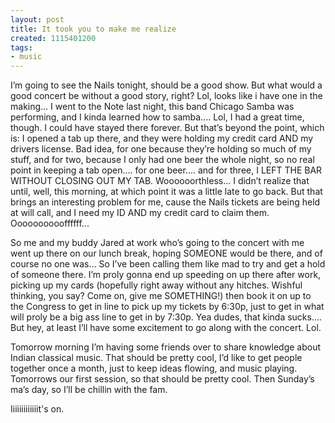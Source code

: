 ```yaml
---
layout: post
title: It took you to make me realize
created: 1115401200
tags:
- music
---
```

I’m going to see the Nails tonight, should be a good show. But what would a good concert be without a good story, right? Lol, looks like i have one in the making... I went to the Note last night, this band Chicago Samba was performing, and I kinda learned how to samba.... Lol, I had a great time, though. I could have stayed there forever. But that’s beyond the point, which is: I opened a tab up there, and they were holding my credit card AND my drivers license. Bad idea, for one because they’re holding so much of my stuff, and for two, because I only had one beer the whole night, so no real point in keeping a tab open.... for one beer.... and for three, I LEFT THE BAR WITHOUT CLOSING OUT MY TAB. Woooooorthless... I didn’t realize that until, well, this morning, at which point it was a little late to go back. But that brings an interesting problem for me, cause the Nails tickets are being held at will call, and I need my ID AND my credit card to claim them. Ooooooooooffffff...

So me and my buddy Jared at work who’s going to the concert with me went up there on our lunch break, hoping SOMEONE would be there, and of course no one was... So I’ve been calling them like mad to try and get a hold of someone there. I’m proly gonna end up speeding on up there after work, picking up my cards (hopefully right away without any hitches. Wishful thinking, you say? Come on, give me SOMETHING!) then book it on up to the Congress to get in line to pick up my tickets by 6:30p, just to get in what will proly be a big ass line to get in by 7:30p. Yea dudes, that kinda sucks.... But hey, at least I’ll have some excitement to go along with the concert. Lol.

Tomorrow morning I’m having some friends over to share knowledge about Indian classical music. That should be pretty cool, I’d like to get people together once a month, just to keep ideas flowing, and music playing. Tomorrows our first session, so that should be pretty cool. Then Sunday’s ma’s day, so I’ll be chillin with the fam.

Iiiiiiiiiiiiit's on. 
